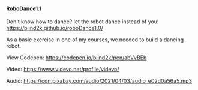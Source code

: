 ####      RoboDance1.1      ####
Don't know how to dance? let the robot dance instead of you!
https://blind2k.github.io/roboDance1.0/

As a basic exercise in one of my courses, we needed to build a dancing robot.

View Codepen:
https://codepen.io/blind2k/pen/abVvBEb

Video:
https://www.videvo.net/profile/videvo/

Audio:
https://cdn.pixabay.com/audio/2021/04/03/audio_e02d0a56a5.mp3